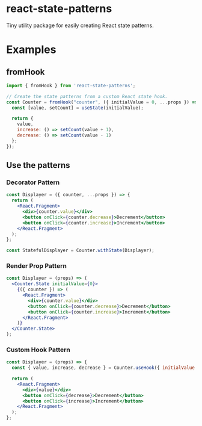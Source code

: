 # react-state-patterns
Tiny utility package for easily creating React state patterns.

# Examples

## fromHook
```jsx
import { fromHook } from 'react-state-patterns';

// Create the state patterns from a custom React state hook.
const Counter = fromHook("counter", ({ initialValue = 0, ...props }) => {
  const [value, setCount] = useState(initialValue);

  return {
    value,
    increase: () => setCount(value + 1),
    decrease: () => setCount(value - 1)
  };
});
```

## Use the patterns

### Decorator Pattern
```jsx
const Displayer = ({ counter, ...props }) => {
  return (
    <React.Fragment>
      <div>{counter.value}</div>
      <button onClick={counter.decrease}>Decrement</button>
      <button onClick={counter.increase}>Increment</button>
    </React.Fragment>
  );
};

const StatefulDisplayer = Counter.withState(Displayer);
```

### Render Prop Pattern
```jsx
const Displayer = (props) => (
  <Counter.State initialValue={0}>
    {({ counter }) => (
      <React.Fragment>
        <div>{counter.value}</div>
        <button onClick={counter.decrease}>Decrement</button>
        <button onClick={counter.increase}>Increment</button>
      </React.Fragment>
    )}
  </Counter.State>
);
```

### Custom Hook Pattern
```jsx
const Displayer = (props) => {
  const { value, increase, decrease } = Counter.useHook({ initialValue: 0 });

  return (
    <React.Fragment>
      <div>{value}</div>
      <button onClick={decrease}>Decrement</button>
      <button onClick={increase}>Increment</button>
    </React.Fragment>
  );
};
```
